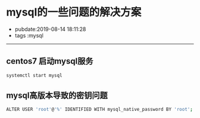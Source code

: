 # mysql的一些问题的解决方案

- pubdate:2019-08-14 18:11:28
- tags :mysql

---

## centos7 启动mysql服务

```bash
systemctl start mysql

```

## mysql高版本导致的密钥问题

```bash
ALTER USER 'root'@'%' IDENTIFIED WITH mysql_native_password BY 'root';
```
